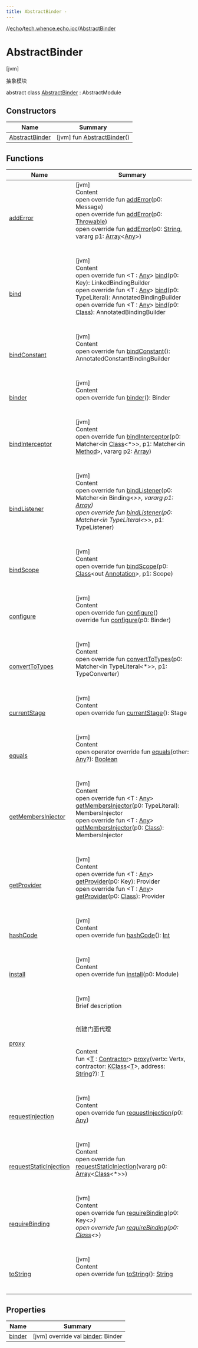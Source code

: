 ```yaml
---
title: AbstractBinder -
---
```

//[echo](../../index.md)/[tech.whence.echo.ioc](../index.md)/[AbstractBinder](index.md)



# AbstractBinder  
 [jvm] 

抽象模块

abstract class [AbstractBinder](index.md) : AbstractModule   


## Constructors  
  
|  Name|  Summary| 
|---|---|
| [AbstractBinder](-abstract-binder.md)|  [jvm] fun [AbstractBinder](-abstract-binder.md)()   <br>


## Functions  
  
|  Name|  Summary| 
|---|---|
| [addError](index.md#com.google.inject/AbstractModule/addError/#com.google.inject.spi.Message/PointingToDeclaration/)| [jvm]  <br>Content  <br>open override fun [addError](index.md#com.google.inject/AbstractModule/addError/#com.google.inject.spi.Message/PointingToDeclaration/)(p0: Message)  <br>open override fun [addError](index.md#com.google.inject/AbstractModule/addError/#kotlin.Throwable/PointingToDeclaration/)(p0: [Throwable](https://kotlinlang.org/api/latest/jvm/stdlib/kotlin/-throwable/index.html))  <br>open override fun [addError](index.md#com.google.inject/AbstractModule/addError/#kotlin.String#kotlin.Array[kotlin.Any]/PointingToDeclaration/)(p0: [String](https://kotlinlang.org/api/latest/jvm/stdlib/kotlin/-string/index.html), vararg p1: [Array](https://kotlinlang.org/api/latest/jvm/stdlib/kotlin/-array/index.html)<[Any](https://kotlinlang.org/api/latest/jvm/stdlib/kotlin/-any/index.html)>)  <br><br><br>
| [bind](index.md#com.google.inject/AbstractModule/bind/#com.google.inject.Key[TypeParam(bounds=[kotlin.Any])]/PointingToDeclaration/)| [jvm]  <br>Content  <br>open override fun <T : [Any](https://kotlinlang.org/api/latest/jvm/stdlib/kotlin/-any/index.html)> [bind](index.md#com.google.inject/AbstractModule/bind/#com.google.inject.Key[TypeParam(bounds=[kotlin.Any])]/PointingToDeclaration/)(p0: Key<T>): LinkedBindingBuilder<T>  <br>open override fun <T : [Any](https://kotlinlang.org/api/latest/jvm/stdlib/kotlin/-any/index.html)> [bind](index.md#com.google.inject/AbstractModule/bind/#com.google.inject.TypeLiteral[TypeParam(bounds=[kotlin.Any])]/PointingToDeclaration/)(p0: TypeLiteral<T>): AnnotatedBindingBuilder<T>  <br>open override fun <T : [Any](https://kotlinlang.org/api/latest/jvm/stdlib/kotlin/-any/index.html)> [bind](index.md#com.google.inject/AbstractModule/bind/#java.lang.Class[TypeParam(bounds=[kotlin.Any])]/PointingToDeclaration/)(p0: [Class](https://docs.oracle.com/javase/8/docs/api/java/lang/Class.html)<T>): AnnotatedBindingBuilder<T>  <br><br><br>
| [bindConstant](index.md#com.google.inject/AbstractModule/bindConstant/#/PointingToDeclaration/)| [jvm]  <br>Content  <br>open override fun [bindConstant](index.md#com.google.inject/AbstractModule/bindConstant/#/PointingToDeclaration/)(): AnnotatedConstantBindingBuilder  <br><br><br>
| [binder](index.md#com.google.inject/AbstractModule/binder/#/PointingToDeclaration/)| [jvm]  <br>Content  <br>open override fun [binder](index.md#com.google.inject/AbstractModule/binder/#/PointingToDeclaration/)(): Binder  <br><br><br>
| [bindInterceptor](index.md#com.google.inject/AbstractModule/bindInterceptor/#com.google.inject.matcher.Matcher[java.lang.Class[*]]#com.google.inject.matcher.Matcher[java.lang.reflect.Method]#kotlin.Array[org.aopalliance.intercept.MethodInterceptor]/PointingToDeclaration/)| [jvm]  <br>Content  <br>open override fun [bindInterceptor](index.md#com.google.inject/AbstractModule/bindInterceptor/#com.google.inject.matcher.Matcher[java.lang.Class[*]]#com.google.inject.matcher.Matcher[java.lang.reflect.Method]#kotlin.Array[org.aopalliance.intercept.MethodInterceptor]/PointingToDeclaration/)(p0: Matcher<in [Class](https://docs.oracle.com/javase/8/docs/api/java/lang/Class.html)<*>>, p1: Matcher<in [Method](https://docs.oracle.com/javase/8/docs/api/java/lang/reflect/Method.html)>, vararg p2: [Array](https://kotlinlang.org/api/latest/jvm/stdlib/kotlin/-array/index.html)<MethodInterceptor>)  <br><br><br>
| [bindListener](index.md#com.google.inject/AbstractModule/bindListener/#com.google.inject.matcher.Matcher[com.google.inject.Binding[*]]#kotlin.Array[com.google.inject.spi.ProvisionListener]/PointingToDeclaration/)| [jvm]  <br>Content  <br>open override fun [bindListener](index.md#com.google.inject/AbstractModule/bindListener/#com.google.inject.matcher.Matcher[com.google.inject.Binding[*]]#kotlin.Array[com.google.inject.spi.ProvisionListener]/PointingToDeclaration/)(p0: Matcher<in Binding<*>>, vararg p1: [Array](https://kotlinlang.org/api/latest/jvm/stdlib/kotlin/-array/index.html)<ProvisionListener>)  <br>open override fun [bindListener](index.md#com.google.inject/AbstractModule/bindListener/#com.google.inject.matcher.Matcher[com.google.inject.TypeLiteral[*]]#com.google.inject.spi.TypeListener/PointingToDeclaration/)(p0: Matcher<in TypeLiteral<*>>, p1: TypeListener)  <br><br><br>
| [bindScope](index.md#com.google.inject/AbstractModule/bindScope/#java.lang.Class[kotlin.Annotation]#com.google.inject.Scope/PointingToDeclaration/)| [jvm]  <br>Content  <br>open override fun [bindScope](index.md#com.google.inject/AbstractModule/bindScope/#java.lang.Class[kotlin.Annotation]#com.google.inject.Scope/PointingToDeclaration/)(p0: [Class](https://docs.oracle.com/javase/8/docs/api/java/lang/Class.html)<out [Annotation](https://kotlinlang.org/api/latest/jvm/stdlib/kotlin/-annotation/index.html)>, p1: Scope)  <br><br><br>
| [configure](index.md#com.google.inject/AbstractModule/configure/#/PointingToDeclaration/)| [jvm]  <br>Content  <br>open override fun [configure](index.md#com.google.inject/AbstractModule/configure/#/PointingToDeclaration/)()  <br>override fun [configure](index.md#com.google.inject/AbstractModule/configure/#com.google.inject.Binder/PointingToDeclaration/)(p0: Binder)  <br><br><br>
| [convertToTypes](index.md#com.google.inject/AbstractModule/convertToTypes/#com.google.inject.matcher.Matcher[com.google.inject.TypeLiteral[*]]#com.google.inject.spi.TypeConverter/PointingToDeclaration/)| [jvm]  <br>Content  <br>open override fun [convertToTypes](index.md#com.google.inject/AbstractModule/convertToTypes/#com.google.inject.matcher.Matcher[com.google.inject.TypeLiteral[*]]#com.google.inject.spi.TypeConverter/PointingToDeclaration/)(p0: Matcher<in TypeLiteral<*>>, p1: TypeConverter)  <br><br><br>
| [currentStage](index.md#com.google.inject/AbstractModule/currentStage/#/PointingToDeclaration/)| [jvm]  <br>Content  <br>open override fun [currentStage](index.md#com.google.inject/AbstractModule/currentStage/#/PointingToDeclaration/)(): Stage  <br><br><br>
| [equals](../../tech.whence.echo.webclient.response.exception/-response-unrecognized-exception/index.md#kotlin/Any/equals/#kotlin.Any?/PointingToDeclaration/)| [jvm]  <br>Content  <br>open operator override fun [equals](../../tech.whence.echo.webclient.response.exception/-response-unrecognized-exception/index.md#kotlin/Any/equals/#kotlin.Any?/PointingToDeclaration/)(other: [Any](https://kotlinlang.org/api/latest/jvm/stdlib/kotlin/-any/index.html)?): [Boolean](https://kotlinlang.org/api/latest/jvm/stdlib/kotlin/-boolean/index.html)  <br><br><br>
| [getMembersInjector](index.md#com.google.inject/AbstractModule/getMembersInjector/#com.google.inject.TypeLiteral[TypeParam(bounds=[kotlin.Any])]/PointingToDeclaration/)| [jvm]  <br>Content  <br>open override fun <T : [Any](https://kotlinlang.org/api/latest/jvm/stdlib/kotlin/-any/index.html)> [getMembersInjector](index.md#com.google.inject/AbstractModule/getMembersInjector/#com.google.inject.TypeLiteral[TypeParam(bounds=[kotlin.Any])]/PointingToDeclaration/)(p0: TypeLiteral<T>): MembersInjector<T>  <br>open override fun <T : [Any](https://kotlinlang.org/api/latest/jvm/stdlib/kotlin/-any/index.html)> [getMembersInjector](index.md#com.google.inject/AbstractModule/getMembersInjector/#java.lang.Class[TypeParam(bounds=[kotlin.Any])]/PointingToDeclaration/)(p0: [Class](https://docs.oracle.com/javase/8/docs/api/java/lang/Class.html)<T>): MembersInjector<T>  <br><br><br>
| [getProvider](index.md#com.google.inject/AbstractModule/getProvider/#com.google.inject.Key[TypeParam(bounds=[kotlin.Any])]/PointingToDeclaration/)| [jvm]  <br>Content  <br>open override fun <T : [Any](https://kotlinlang.org/api/latest/jvm/stdlib/kotlin/-any/index.html)> [getProvider](index.md#com.google.inject/AbstractModule/getProvider/#com.google.inject.Key[TypeParam(bounds=[kotlin.Any])]/PointingToDeclaration/)(p0: Key<T>): Provider<T>  <br>open override fun <T : [Any](https://kotlinlang.org/api/latest/jvm/stdlib/kotlin/-any/index.html)> [getProvider](index.md#com.google.inject/AbstractModule/getProvider/#java.lang.Class[TypeParam(bounds=[kotlin.Any])]/PointingToDeclaration/)(p0: [Class](https://docs.oracle.com/javase/8/docs/api/java/lang/Class.html)<T>): Provider<T>  <br><br><br>
| [hashCode](../../tech.whence.echo.webclient.response.exception/-response-unrecognized-exception/index.md#kotlin/Any/hashCode/#/PointingToDeclaration/)| [jvm]  <br>Content  <br>open override fun [hashCode](../../tech.whence.echo.webclient.response.exception/-response-unrecognized-exception/index.md#kotlin/Any/hashCode/#/PointingToDeclaration/)(): [Int](https://kotlinlang.org/api/latest/jvm/stdlib/kotlin/-int/index.html)  <br><br><br>
| [install](index.md#com.google.inject/AbstractModule/install/#com.google.inject.Module/PointingToDeclaration/)| [jvm]  <br>Content  <br>open override fun [install](index.md#com.google.inject/AbstractModule/install/#com.google.inject.Module/PointingToDeclaration/)(p0: Module)  <br><br><br>
| [proxy](proxy.md)| [jvm]  <br>Brief description  <br><br><br>创建门面代理<br><br>  <br>Content  <br>fun <[T](proxy.md) : [Contractor](../../tech.whence.echo.rpc/-contractor/index.md)> [proxy](proxy.md)(vertx: Vertx, contractor: [KClass](https://kotlinlang.org/api/latest/jvm/stdlib/kotlin.reflect/-k-class/index.html)<[T](proxy.md)>, address: [String](https://kotlinlang.org/api/latest/jvm/stdlib/kotlin/-string/index.html)?): [T](proxy.md)  <br><br><br>
| [requestInjection](index.md#com.google.inject/AbstractModule/requestInjection/#kotlin.Any/PointingToDeclaration/)| [jvm]  <br>Content  <br>open override fun [requestInjection](index.md#com.google.inject/AbstractModule/requestInjection/#kotlin.Any/PointingToDeclaration/)(p0: [Any](https://kotlinlang.org/api/latest/jvm/stdlib/kotlin/-any/index.html))  <br><br><br>
| [requestStaticInjection](index.md#com.google.inject/AbstractModule/requestStaticInjection/#kotlin.Array[java.lang.Class[*]]/PointingToDeclaration/)| [jvm]  <br>Content  <br>open override fun [requestStaticInjection](index.md#com.google.inject/AbstractModule/requestStaticInjection/#kotlin.Array[java.lang.Class[*]]/PointingToDeclaration/)(vararg p0: [Array](https://kotlinlang.org/api/latest/jvm/stdlib/kotlin/-array/index.html)<[Class](https://docs.oracle.com/javase/8/docs/api/java/lang/Class.html)<*>>)  <br><br><br>
| [requireBinding](index.md#com.google.inject/AbstractModule/requireBinding/#com.google.inject.Key[*]/PointingToDeclaration/)| [jvm]  <br>Content  <br>open override fun [requireBinding](index.md#com.google.inject/AbstractModule/requireBinding/#com.google.inject.Key[*]/PointingToDeclaration/)(p0: Key<*>)  <br>open override fun [requireBinding](index.md#com.google.inject/AbstractModule/requireBinding/#java.lang.Class[*]/PointingToDeclaration/)(p0: [Class](https://docs.oracle.com/javase/8/docs/api/java/lang/Class.html)<*>)  <br><br><br>
| [toString](../../tech.whence.echo.webclient.response.exception/-response-unrecognized-exception/index.md#kotlin/Any/toString/#/PointingToDeclaration/)| [jvm]  <br>Content  <br>open override fun [toString](../../tech.whence.echo.webclient.response.exception/-response-unrecognized-exception/index.md#kotlin/Any/toString/#/PointingToDeclaration/)(): [String](https://kotlinlang.org/api/latest/jvm/stdlib/kotlin/-string/index.html)  <br><br><br>


## Properties  
  
|  Name|  Summary| 
|---|---|
| [binder](index.md#tech.whence.echo.ioc/AbstractBinder/binder/#/PointingToDeclaration/)|  [jvm] override val [binder](index.md#tech.whence.echo.ioc/AbstractBinder/binder/#/PointingToDeclaration/): Binder   <br>

